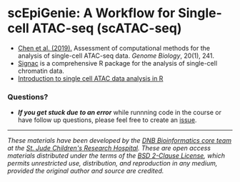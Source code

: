 # scEpiGenie: A Workflow for Single-cell ATAC-seq (scATAC-seq)


- [Chen et al. (2019).](https://link.springer.com/article/10.1186/s13059-019-1854-5) Assessment of computational methods for the analysis of single-cell ATAC-seq data. *Genome Biology*, 20(1), 241.
- [Signac](https://stuartlab.org/signac/) is a comprehensive R package for the analysis of single-cell chromatin data.
- [Introduction to single cell ATAC data analysis in R](https://www.youtube.com/watch?v=e2396GKFMRY)


### Questions?
* ***If you get stuck due to an error*** while runnning code in the course or have follow up questions, please feel free to create an [issue](https://github.com/stjude-dnb-binfcore/trainings/issues).


---

*These materials have been developed by the [DNB Bioinformatics core team](https://www.stjude.org/research/departments/developmental-neurobiology/shared-resources/bioinformatic-core.html) at the [St. Jude Children's Research Hospital](https://www.stjude.org/). These are open access materials distributed under the terms of the [BSD 2-Clause License](https://opensource.org/license/bsd-2-clause), which permits unrestricted use, distribution, and reproduction in any medium, provided the original author and source are credited.*

